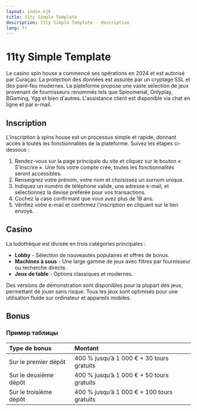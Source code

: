 ```yaml
---
layout: index.njk
title: 11ty Simple Template
description: 11ty Simple Template - description
lang: fr
---
```


# 11ty Simple Template


Le casino spin house a commencé ses opérations en 2024 et est autorisé par Curaçao. La protection des données est assurée par un cryptage SSL et des pare-feu modernes. La plateforme propose une vaste sélection de jeux provenant de fournisseurs renommés tels que Spinomenal, Onlyplay, BGaming, Ygg et bien d'autres. L'assistance client est disponible via chat en ligne et par e-mail.

## Inscription

L'inscription à spins house est un processus simple et rapide, donnant accès à toutes les fonctionnalités de la plateforme. Suivez les étapes ci-dessous :

1. Rendez-vous sur la page principale du site et cliquez sur le bouton « S'inscrire ». Une fois votre compte créé, toutes les fonctionnalités seront accessibles.  
2. Renseignez votre prénom, votre nom et choisissez un surnom unique.  
3. Indiquez un numéro de téléphone valide, une adresse e-mail, et sélectionnez la devise préférée pour vos transactions.  
4. Cochez la case confirmant que vous avez plus de 18 ans.  
5. Vérifiez votre e-mail et confirmez l'inscription en cliquant sur le lien envoyé.

## Casino

La ludothèque est divisée en trois catégories principales :

* **Lobby** \- Sélection de nouveautés populaires et offres de bonus.  
* **Machines à sous** \- Une large gamme de jeux avec filtres par fournisseur ou recherche directe.  
* **Jeux de table** \- Options classiques et modernes.

Des versions de démonstration sont disponibles pour la plupart des jeux, permettant de jouer sans risque. Tous les jeux sont optimisés pour une utilisation fluide sur ordinateur et appareils mobiles.

## Bonus 

### Пример таблицы

| Type de bonus	 | Montant |
| :---- | :---- |
| Sur le premier dépôt	 | 400 % jusqu’à 1 000 € \+ 30 tours gratuits |
| Sur le deuxième dépôt | 400 % jusqu’à 1 000 € \+ 50 tours gratuits |
| Sur le troisième dépôt	 | 400 % jusqu’à 1 000 € \+ 100 tours gratuits |